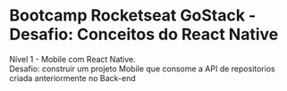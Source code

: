 # Bootcamp Rocketseat GoStack - Desafio: Conceitos do React Native

Nível 1 - Mobile com React Native. \
Desafio: construir um projeto Mobile que consome a API de repositorios criada anteriormente no Back-end
